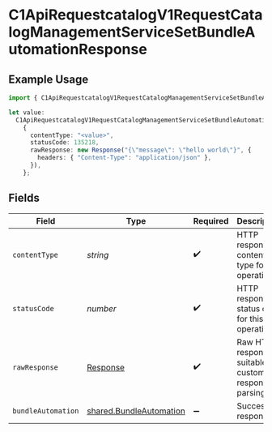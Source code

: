 # C1ApiRequestcatalogV1RequestCatalogManagementServiceSetBundleAutomationResponse

## Example Usage

```typescript
import { C1ApiRequestcatalogV1RequestCatalogManagementServiceSetBundleAutomationResponse } from "conductorone-sdk-typescript/sdk/models/operations";

let value:
  C1ApiRequestcatalogV1RequestCatalogManagementServiceSetBundleAutomationResponse =
    {
      contentType: "<value>",
      statusCode: 135218,
      rawResponse: new Response("{\"message\": \"hello world\"}", {
        headers: { "Content-Type": "application/json" },
      }),
    };
```

## Fields

| Field                                                                     | Type                                                                      | Required                                                                  | Description                                                               |
| ------------------------------------------------------------------------- | ------------------------------------------------------------------------- | ------------------------------------------------------------------------- | ------------------------------------------------------------------------- |
| `contentType`                                                             | *string*                                                                  | :heavy_check_mark:                                                        | HTTP response content type for this operation                             |
| `statusCode`                                                              | *number*                                                                  | :heavy_check_mark:                                                        | HTTP response status code for this operation                              |
| `rawResponse`                                                             | [Response](https://developer.mozilla.org/en-US/docs/Web/API/Response)     | :heavy_check_mark:                                                        | Raw HTTP response; suitable for custom response parsing                   |
| `bundleAutomation`                                                        | [shared.BundleAutomation](../../../sdk/models/shared/bundleautomation.md) | :heavy_minus_sign:                                                        | Successful response                                                       |